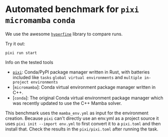 # Automated benchmark for `pixi` `micromamba` `conda`

We use the awesome [`hyperfine`](https://github.com/sharkdp/hyperfine) library to compare runs.

Try it out:
```
pixi run start
```

Info on the tested tools
- [`pixi`](): Conda/PyPI package manager written in Rust, with batteries included like `tasks` `global virtual environments` and `multiple in-project environments`
-  [`micromamba`]: Conda virtual environment package manager written in C++.
-  [`conda`]: The original Conda virtual environment package manager which was recently updated to use the C++ Mamba solver.


This benchmark uses the `mamba_env.yml` as input for the environment creation. Because `pixi` can't directly use an env.yml as a project source it uses `pixi init --import env.yml` to first convert it to a `pixi.toml` and then install that. Check the results in the `pixi/pixi.toml` after running the task.
